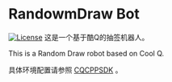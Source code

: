 # RandowmDraw Bot

[![License](https://img.shields.io/github/license/dynilath/coolq-dicebot)](LICENSE)
这是一个基于酷Q的抽签机器人。

This is a Random Draw robot based on Cool Q.

具体环境配置请参照 [CQCPPSDK](https://github.com/cqmoe/cqcppsdk) 。

